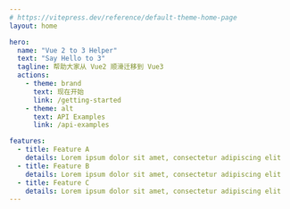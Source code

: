 ```yaml
---
# https://vitepress.dev/reference/default-theme-home-page
layout: home

hero:
  name: "Vue 2 to 3 Helper"
  text: "Say Hello to 3"
  tagline: 帮助大家从 Vue2 顺滑迁移到 Vue3
  actions:
    - theme: brand
      text: 现在开始
      link: /getting-started
    - theme: alt
      text: API Examples
      link: /api-examples

features:
  - title: Feature A
    details: Lorem ipsum dolor sit amet, consectetur adipiscing elit
  - title: Feature B
    details: Lorem ipsum dolor sit amet, consectetur adipiscing elit
  - title: Feature C
    details: Lorem ipsum dolor sit amet, consectetur adipiscing elit
---
```


